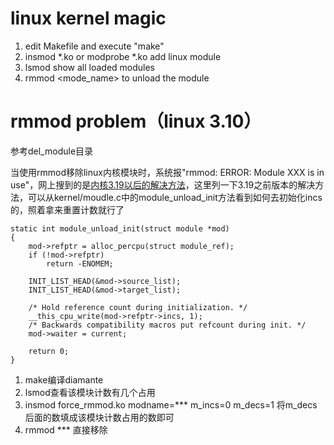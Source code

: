 # linux kernel magic

1. edit Makefile and execute "make"
2. insmod *.ko or modprobe *.ko add linux module
3. lsmod show all loaded modules
4. rmmod <mode_name> to unload the module


# rmmod problem（linux 3.10）
参考del_module目录

当使用rmmod移除linux内核模块时，系统报"rmmod: ERROR: Module XXX is in use"，网上搜到的是[内核3.19以后的解决方法](https://zhuanlan.zhihu.com/p/597326505)，这里列一下3.19之前版本的解决方法，可以从kernel/moudle.c中的module_unload_init方法看到如何去初始化incs的，照着拿来重置计数就行了

```
static int module_unload_init(struct module *mod)
{
	mod->refptr = alloc_percpu(struct module_ref);
	if (!mod->refptr)
		return -ENOMEM;

	INIT_LIST_HEAD(&mod->source_list);
	INIT_LIST_HEAD(&mod->target_list);

	/* Hold reference count during initialization. */
	__this_cpu_write(mod->refptr->incs, 1);
	/* Backwards compatibility macros put refcount during init. */
	mod->waiter = current;

	return 0;
}
```

1. make编译diamante
2. lsmod查看该模块计数有几个占用
3.  insmod force_rmmod.ko modname=*** m_incs=0 m_decs=1 将m_decs后面的数填成该模块计数占用的数即可
4. rmmod *** 直接移除
